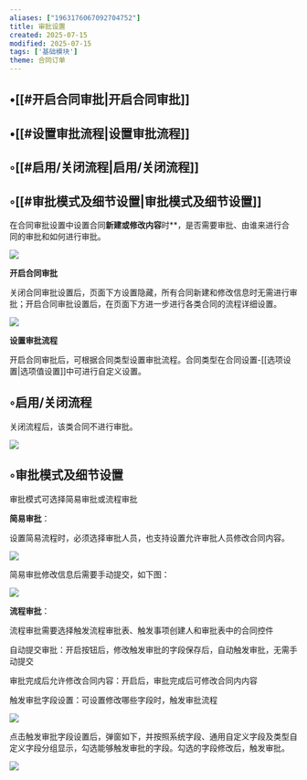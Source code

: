 ```yaml
---
aliases: ["1963176067092704752"]
title: 审批设置
created: 2025-07-15
modified: 2025-07-15
tags: ['基础模块']
theme: 合同订单
---
```


## •[[#开启合同审批|开启合同审批]]

## •[[#设置审批流程|设置审批流程]]

## ◦[[#启用/关闭流程|启用/关闭流程]]

## ◦[[#审批模式及细节设置|审批模式及细节设置]]

在合同审批设置中设置合同**新建或修改内容**时**，是否需要审批、由谁来进行合同的审批和如何进行审批。

![](73701968dcdf0b246096a581cf66bf60.jpg)

**开启合同审批**

关闭合同审批设置后，页面下方设置隐藏，所有合同新建和修改信息时无需进行审批；开启合同审批设置后，在页面下方进一步进行各类合同的流程详细设置。

![](10adc1cf2e3e2d2096c170dced658ddf.jpg)

**设置审批流程**

开启合同审批后，可根据合同类型设置审批流程。合同类型在合同设置-[[选项设置|选项值设置]]中可进行自定义设置。

## ◦启用/关闭流程

关闭流程后，该类合同不进行审批。

![](f3e625daccc3c6e801f6093f37fcf37f.jpg)

## ◦审批模式及细节设置

审批模式可选择简易审批或流程审批

**简易审批**：

设置简易流程时，必须选择审批人员，也支持设置允许审批人员修改合同内容。

![](6a6b95cff76e26ff115b47b2db0f7900.jpg)

简易审批修改信息后需要手动提交，如下图：

![](333c03f239b136c68172bd10e73872fd.jpg)

**流程审批**：

流程审批需要选择触发流程审批表、触发事项创建人和审批表中的合同控件

自动提交审批：开启按钮后，修改触发审批的字段保存后，自动触发审批，无需手动提交

审批完成后允许修改合同内容：开启后，审批完成后可修改合同内内容

触发审批字段设置：可设置修改哪些字段时，触发审批流程

![](12d392292d1ef8a0b6bd94bbe2e24d81.jpg)

点击触发审批字段设置后，弹窗如下，并按照系统字段、通用自定义字段及类型自定义字段分组显示，勾选能够触发审批的字段。勾选的字段修改后，触发审批。

![](65323e1be6b0a970848a9b6750ffb8ed.jpg)